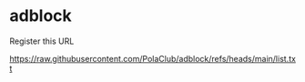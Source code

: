 # adblock

Register this URL

https://raw.githubusercontent.com/PolaClub/adblock/refs/heads/main/list.txt
